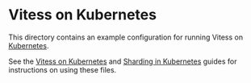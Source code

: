 # Vitess on Kubernetes

This directory contains an example configuration for running Vitess on
[Kubernetes](http://kubernetes.io/).

See the [Vitess on Kubernetes](http://vitess.io/getting-started/)
and [Sharding in Kubernetes](http://vitess.io/user-guide/sharding-kubernetes/)
guides for instructions on using these files.
